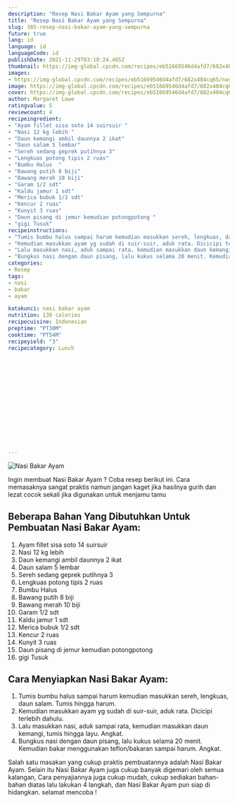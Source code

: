 ```yaml
---
description: "Resep Nasi Bakar Ayam yang Sempurna"
title: "Resep Nasi Bakar Ayam yang Sempurna"
slug: 385-resep-nasi-bakar-ayam-yang-sempurna
future: true
lang: id
language: id
languageCode: id
publishDate: 2021-11-29T03:18:24.465Z 
thumbnail: https://img-global.cpcdn.com/recipes/eb51669546d4afd7/682x484cq65/nasi-bakar-ayam-foto-resep-utama.png
images:
- https://img-global.cpcdn.com/recipes/eb51669546d4afd7/682x484cq65/nasi-bakar-ayam-foto-resep-utama.png
image: https://img-global.cpcdn.com/recipes/eb51669546d4afd7/682x484cq65/nasi-bakar-ayam-foto-resep-utama.png
cover: https://img-global.cpcdn.com/recipes/eb51669546d4afd7/682x484cq65/nasi-bakar-ayam-foto-resep-utama.png
author: Margaret Lowe
ratingvalue: 5
reviewcount: 4
recipeingredient:
- "Ayam fillet sisa soto 14 suirsuir "
- "Nasi 12 kg lebih "
- "Daun kemangi ambil daunnya 2 ikat"
- "Daun salam 5 lembar"
- "Sereh sedang geprek putihnya 3"
- "Lengkuas potong tipis 2 ruas"
- "Bumbu Halus  "
- "Bawang putih 8 biji"
- "Bawang merah 10 biji"
- "Garam 1/2 sdt"
- "Kaldu jamur 1 sdt"
- "Merica bubuk 1/2 sdt"
- "Kencur 2 ruas"
- "Kunyit 3 ruas"
- "Daun pisang di jemur kemudian potongpotong "
- "gigi Tusuk"
recipeinstructions:
- "Tumis bumbu halus sampai harum kemudian masukkan sereh, lengkuas, daun salam. Tumis hingga harum."
- "Kemudian masukkan ayam yg sudah di suir-suir, aduk rata. Dicicipi terlebih dahulu."
- "Lalu masukkan nasi, aduk sampai rata, kemudian masukkan daun kemangi, tumis hingga layu. Angkat."
- "Bungkus nasi dengan daun pisang, lalu kukus selama 20 menit. Kemudian bakar menggunakan teflon/bakaran sampai harum. Angkat."
categories:
- Resep
tags:
- nasi
- bakar
- ayam

katakunci: nasi bakar ayam 
nutrition: 139 calories
recipecuisine: Indonesian
preptime: "PT30M"
cooktime: "PT54M"
recipeyield: "3"
recipecategory: Lunch


     
    
    
    
    
    
    
    
    
    
    
      
    
---
```



![Nasi Bakar Ayam](https://img-global.cpcdn.com/recipes/eb51669546d4afd7/682x484cq65/nasi-bakar-ayam-foto-resep-utama.png)

Ingin membuat Nasi Bakar Ayam ? Coba resep berikut ini. Cara memasaknya sangat praktis namun jangan kaget jika hasilnya gurih dan lezat cocok sekali jika digunakan untuk menjamu tamu

<!--inarticleads1-->

## Beberapa Bahan Yang Dibutuhkan Untuk Pembuatan Nasi Bakar Ayam:

1. Ayam fillet sisa soto 14 suirsuir 
1. Nasi 12 kg lebih 
1. Daun kemangi ambil daunnya 2 ikat
1. Daun salam 5 lembar
1. Sereh sedang geprek putihnya 3
1. Lengkuas potong tipis 2 ruas
1. Bumbu Halus  
1. Bawang putih 8 biji
1. Bawang merah 10 biji
1. Garam 1/2 sdt
1. Kaldu jamur 1 sdt
1. Merica bubuk 1/2 sdt
1. Kencur 2 ruas
1. Kunyit 3 ruas
1. Daun pisang di jemur kemudian potongpotong 
1. gigi Tusuk



<!--inarticleads2-->

## Cara Menyiapkan Nasi Bakar Ayam:

1. Tumis bumbu halus sampai harum kemudian masukkan sereh, lengkuas, daun salam. Tumis hingga harum.
1. Kemudian masukkan ayam yg sudah di suir-suir, aduk rata. Dicicipi terlebih dahulu.
1. Lalu masukkan nasi, aduk sampai rata, kemudian masukkan daun kemangi, tumis hingga layu. Angkat.
1. Bungkus nasi dengan daun pisang, lalu kukus selama 20 menit. Kemudian bakar menggunakan teflon/bakaran sampai harum. Angkat.




Salah satu masakan yang cukup praktis pembuatannya adalah  Nasi Bakar Ayam. Selain itu  Nasi Bakar Ayam  juga cukup banyak digemari oleh semua kalangan, Cara penyajiannya juga cukup mudah, cukup sediakan bahan-bahan diatas lalu lakukan 4 langkah, dan  Nasi Bakar Ayam  pun siap di hidangkan. selamat mencoba !
